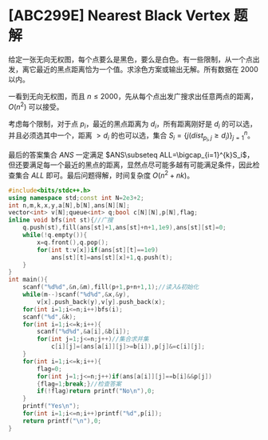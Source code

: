 # [ABC299E] Nearest Black Vertex 题解

给定一张无向无权图，每个点要么是黑色，要么是白色。有一些限制，从一个点出发，离它最近的黑点距离恰为一个值。求涂色方案或输出无解。所有数据在 $2000$ 以内。

一看到无向无权图，而且 $n\le2000$，先从每个点出发广搜求出任意两点的距离，$O(n^2)$ 可以接受。

考虑每个限制，对于点 $p_i$，最近的黑点距离为 $d_i$，所有距离刚好是 $d_i$ 的可以选，并且必须选其中一个，距离 $>d_i$ 的也可以选，集合 $S_i=\{j(dist_{p_i,j}\ge d_i)\}_{j=1}^{n}$。

最后的答案集合 $ANS$ 一定满足 $ANS\subseteq ALL=\bigcap_{i=1}^{k}S_i$，但还要满足每一个最近的黑点的距离，显然点尽可能多越有可能满足条件，因此检查集合 $ALL$ 即可。最后问题得解，时间复杂度 $O(n^2+nk)$。

```cpp
#include<bits/stdc++.h>
using namespace std;const int N=2e3+2;
int n,m,k,x,y,a[N],b[N],ans[N][N];
vector<int> v[N];queue<int> q;bool c[N][N],p[N],flag;
inline void bfs(int st){//广搜
	q.push(st),fill(ans[st]+1,ans[st]+n+1,1e9),ans[st][st]=0;
	while(!q.empty()){
		x=q.front(),q.pop();
		for(int t:v[x])if(ans[st][t]==1e9)
			ans[st][t]=ans[st][x]+1,q.push(t);
	}
}
int main(){
	scanf("%d%d",&n,&m),fill(p+1,p+n+1,1);//读入&初始化
	while(m--)scanf("%d%d",&x,&y),
		v[x].push_back(y),v[y].push_back(x);
	for(int i=1;i<=n;i++)bfs(i);
	scanf("%d",&k);
	for(int i=1;i<=k;i++){
		scanf("%d%d",&a[i],&b[i]);
		for(int j=1;j<=n;j++)//集合求并集
			c[i][j]=(ans[a[i]][j]>=b[i]),p[j]&=c[i][j];
	}
	for(int i=1;i<=k;i++){
		flag=0;
		for(int j=1;j<=n;j++)if(ans[a[i]][j]==b[i]&&p[j])
		{flag=1;break;}//检查答案
		if(!flag)return printf("No\n"),0;
	}
	printf("Yes\n");
	for(int i=1;i<=n;i++)printf("%d",p[i]);
	return printf("\n"),0;
}
```